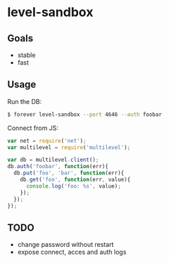 
# level-sandbox

## Goals

  - stable
  - fast

## Usage

  Run the DB:

```bash
$ forever level-sandbox --port 4646 --auth foobar
```

  Connect from JS:

```js
var net = require('net');
var multilevel = require('multilevel');

var db = multilevel.client();
db.auth('foobar', function(err){
  db.put('foo', 'bar', function(err){
    db.get('foo', function(err, value){
      console.log('foo: %s', value);
    });
  });
});
```

## TODO

  - change password without restart
  - expose connect, acces and auth logs
